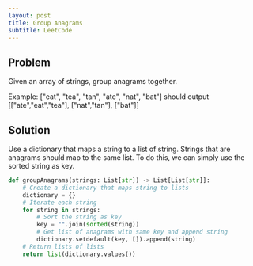 ```yaml
---
layout: post
title: Group Anagrams
subtitle: LeetCode
---
```


## Problem
Given an array of strings, group anagrams together.

Example: ["eat", "tea", "tan", "ate", "nat", "bat"] should output [["ate","eat","tea"], ["nat","tan"], ["bat"]]

## Solution

Use a dictionary that maps a string to a list of string. Strings that are anagrams should map to the same list. To do this, we can simply use the sorted string as key.

```python
def groupAnagrams(strings: List[str]) -> List[List[str]]:
    # Create a dictionary that maps string to lists
    dictionary = {}
    # Iterate each string
    for string in strings:
        # Sort the string as key
        key = "".join(sorted(string))
        # Get list of anagrams with same key and append string
        dictionary.setdefault(key, []).append(string)
    # Return lists of lists
    return list(dictionary.values())
```
